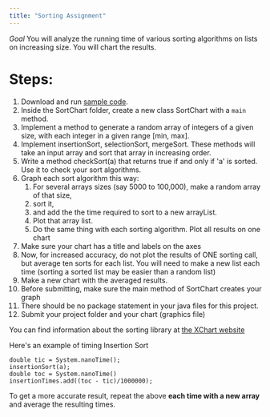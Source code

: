 ```yaml
---
title: "Sorting Assignment"
---
```



*Goal* You will analyze the running time of various sorting algorithms on lists on increasing size. You will chart the results.

# Steps:

1. Download and run [sample code](./SortChart.zip).
2. Inside the SortChart folder, create a new class SortChart with a `main` method.
3. Implement a method to generate a random array of integers of a given size, with each integer in a given range [min, max].
4. Implement insertionSort, selectionSort, mergeSort. These methods will take an input array and sort that array  in increasing order.
5. Write a method checkSort(a) that returns true if and only if 'a' is sorted. Use it to check your sort algorithms.
6. Graph each sort algorithm this way:
	1. For several arrays sizes (say 5000 to 100,000), make a random array of that size,
	2. sort it,
	3. and add the the time required to sort to a new arrayList.
	4. Plot that array list.
	5.  Do the same thing with each sorting algorithm. Plot all results on one chart
7. Make sure your chart has a title and labels on the axes
8. Now, for increased accuracy, do not plot the results of ONE sorting call, but average ten sorts for each list. You will need to make a new list each time (sorting a sorted list may be easier than a random list)
9. Make a new chart with the averaged results.
10. Before submitting, make sure the main method of SortChart creates your graph
11. There should be no package statement in your java files for this project.
12. Submit your project folder and your chart (graphics file)

You can find information about the sorting library at [the XChart website](https://knowm.org/open-source/xchart/)

Here's an example of timing Insertion Sort
```{java}
double tic = System.nanoTime();
insertionSort(a);
double toc = System.nanoTime()
insertionTimes.add((toc - tic)/1000000);
```

To get a more accurate result, repeat the above **each time with a new array** and average the resulting times.
